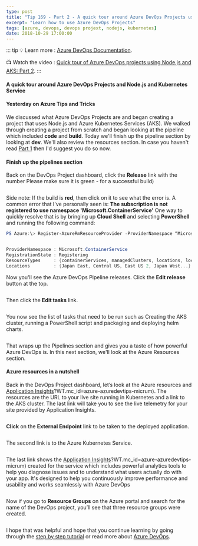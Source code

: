 ```yaml
---
type: post
title: "Tip 169 - Part 2 - A quick tour around Azure DevOps Projects using Node.js and AKS"
excerpt: "Learn how to use Azure DevOps Projects"
tags: [azure, devops, devops projext, nodejs, kubernetes]
date: 2018-10-29 17:00:00
---
```


::: tip
:bulb: Learn more : [Azure DevOps Documentation](https://docs.microsoft.com/azure/devops/?WT.mc_id=docs-azuredevtips-micrum). 

:tv: Watch the video : [Quick tour of Azure DevOps projects using Node.js and AKS: Part 2](https://www.youtube.com/watch?v=QxTqEajKOqo&list=PLLasX02E8BPCNCK8Thcxu-Y-XcBUbhFWC&index=48?WT.mc_id=youtube-azuredevtips-micrum).
:::

#### A quick tour around Azure DevOps Projects and Node.js and Kubernetes Service
 
#### Yesterday on Azure Tips and Tricks 
 
We discussed what Azure DevOps Projects are and began creating a project that uses Node.js and Azure Kubernetes Services (AKS). We walked through creating a project from scratch and began looking at the pipeline which included **code** and **build**. Today we'll finish up the pipeline section by looking at **dev**. We'll also review the resources section. In case you haven't read [Part 1](https://microsoft.github.io/AzureTipsAndTricks/blog/tip168.html?WT.mc_id=github-azuredevtips-micrum) then I'd suggest you do so now. 


#### Finish up the pipelines section

Back on the DevOps Project dashboard, click the **Release** link with the number Please make sure it is green - for a successful build)

<img :src="$withBase('/files/devops-k8s11.png')">

Side note: If the build is **red**, then click on it to see what the error is. A common error that I've personally seen is: **The subscription is not registered to use namespace 'Microsoft.ContainerService'** One way to quickly resolve that is by bringing up **Cloud Shell** and selecting **PowerShell** and running the following command:

```powershell
PS Azure:\> Register-AzureRmResourceProvider -ProviderNamespace “Microsoft.ContainerService”


ProviderNamespace : Microsoft.ContainerService
RegistrationState : Registering
ResourceTypes     : {containerServices, managedClusters, locations, locations/operationresults...}
Locations         : {Japan East, Central US, East US 2, Japan West...}
```

Now you'll see the Azure DevOps Pipeline releases. Click the **Edit release** button at the top.

<img :src="$withBase('/files/devops-k8s12.png')">

Then click the **Edit tasks** link.

<img :src="$withBase('/files/devops-k8s13.png')">

You now see the list of tasks that need to be run such as Creating the AKS cluster, running a PowerShell script and packaging and deploying helm charts.

<img :src="$withBase('/files/devops-k8s14.png')">

That wraps up the Pipelines section and gives you a taste of how powerful Azure DevOps is. In this next section, we'll look at the Azure Resources section. 


#### Azure resources in a nutshell

Back in the DevOps Project dashboard, let’s look at the Azure resources and [Application Insights](https://azure.microsoft.com/en-us/services/application-insights?WT.mc_id=azure-azuredevtips-micrum)?WT.mc_id=azure-azuredevtips-micrum). The resources are the URL to your live site running in Kubernetes and a link to the AKS cluster. The last link will take you to see the live telemetry for your site provided by Application Insights.

<img :src="$withBase('/files/devops-k8s15.png')">

**Click** on the **External Endpoint** link to be taken to the deployed application.

<img :src="$withBase('/files/devops-k8s16.png')">

The second link is to the Azure Kubernetes Service.

<img :src="$withBase('/files/devops-k8s17.png')">

The last link shows the [Application Insights](https://azure.microsoft.com/en-us/services/application-insights?WT.mc_id=azure-azuredevtips-micrum)?WT.mc_id=azure-azuredevtips-micrum) created for the service which  includes powerful analytics tools to help you diagnose issues and to understand what users actually do with your app. It's designed to help you continuously improve performance and usability and works seamlessly with Azure DevOps

<img :src="$withBase('/files/devops-k8s18.png')">

Now if you go to **Resource Groups** on the Azure portal and search for the name of the DevOps project, you’ll see that three resource groups were created.

<img :src="$withBase('/files/devops-k8s19.png')">


I hope that was helpful and hope that you continue learning by going through the [step by step tutorial](https://docs.microsoft.com/en-us/azure/devops-project/azure-devops-project-aks?toc=%2Fen-us%2Fazure%2Fdevops-project%2Ftoc.json&bc=%2Fen-us%2Fazure%2Fbread%2Ftoc.json?WT.mc_id=docs-azuredevtips-micrum) or read more about [Azure DevOps](https://azure.microsoft.com/en-us/blog/introducing-azure-devops?WT.mc_id=azure-azuredevtips-micrum).



